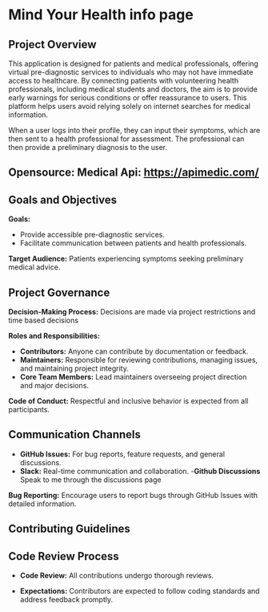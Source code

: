 # Mind Your Health info page

## Project Overview

This application is designed for patients and medical professionals, offering virtual pre-diagnostic services to individuals who may not have immediate access to healthcare. By connecting patients with volunteering health professionals, including medical students and doctors, the aim is to provide early warnings for serious conditions or offer reassurance to users. This platform helps users avoid relying solely on internet searches for medical information.

When a user logs into their profile, they can input their symptoms, which are then sent to a health professional for assessment. The professional can then provide a preliminary diagnosis to the user.

## Opensource: Medical Api: https://apimedic.com/

## Goals and Objectives

**Goals:** 
- Provide accessible pre-diagnostic services.
- Facilitate communication between patients and health professionals.

**Target Audience:** 
Patients experiencing symptoms seeking preliminary medical advice.

## Project Governance

**Decision-Making Process:** 
Decisions are made via project restrictions and time based decisions 

**Roles and Responsibilities:** 
- **Contributors:** Anyone can contribute by documentation or feedback.
- **Maintainers:** Responsible for reviewing contributions, managing issues, and maintaining project integrity.
- **Core Team Members:** Lead maintainers overseeing project direction and major decisions.

**Code of Conduct:** 
Respectful and inclusive behavior is expected from all participants.

## Communication Channels

- **GitHub Issues:** For bug reports, feature requests, and general discussions.
- **Slack:** Real-time communication and collaboration.
-**Github Discussions** Speak to me through the discussions page


**Bug Reporting:** 
Encourage users to report bugs through GitHub Issues with detailed information.

## Contributing Guidelines


## Code Review Process

- **Code Review:** 
All contributions undergo thorough reviews.

- **Expectations:** 
Contributors are expected to follow coding standards and address feedback promptly.
